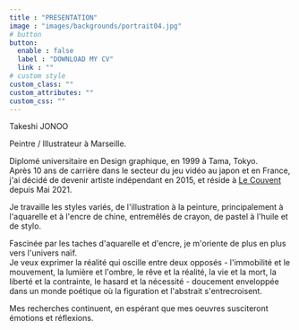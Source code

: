 ```yaml
---
title : "PRESENTATION"
image : "images/backgrounds/portrait04.jpg"
# button
button:
  enable : false
  label : "DOWNLOAD MY CV"
  link : ""
# custom style
custom_class: ""
custom_attributes: ""
custom_css: ""
---
```


Takeshi JONOO

Peintre / Illustrateur à Marseille.  

Diplomé universitaire en Design graphique, en 1999 à Tama, Tokyo.  
Après 10 ans de carrière dans le secteur du jeu vidéo au japon et en France, j'ai décidé de devenir artiste indépendant en 2015, et réside à [Le Couvent](https://le-couvent.org) depuis Mai 2021.  

Je travaille les styles variés, de l'illustration à la peinture, principalement à l'aquarelle et à l'encre de chine, entremêlés de crayon, de pastel à l'huile et de stylo.

Fascinée par les taches d'aquarelle et d'encre, je m'oriente de plus en plus vers l'univers naïf.  
Je veux exprimer la réalité qui oscille entre deux opposés - l'immobilité et le mouvement, la lumière et l'ombre, le rêve et la réalité, la vie et la mort, la liberté et la contrainte, le hasard et la nécessité - doucement enveloppée dans un monde poétique où la figuration et l'abstrait s'entrecroisent.

Mes recherches continuent, en espérant que mes oeuvres susciteront émotions et réflexions.